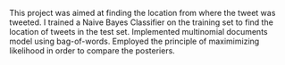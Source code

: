 This project was aimed at finding the location from where the tweet was tweeted. I trained a Naive Bayes Classifier on the training set to find the location of tweets in the test set. Implemented multinomial documents model using bag-of-words. Employed the principle of maximimizing likelihood in order to compare the posteriers.